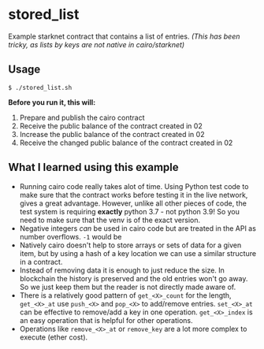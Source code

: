 # stored_list

Example starknet contract that contains a list of entries.
_(This has been tricky, as lists by keys are not native in cairo/starknet)_

## Usage

```
$ ./stored_list.sh
```

**Before you run it, this will:**

1. Prepare and publish the cairo contract
2. Receive the public balance of the contract created in 02
4. Increase the public balance of the contract created in 02
5. Receive the changed public balance of the contract created in 02

## What I learned using this example

- Running cairo code really takes alot of time. Using Python test code to make sure that the contract works before testing it in the live network, gives a great advantage. However, unlike all other pieces of code, the test system is requiring **exactly** python 3.7 - not python 3.9! So you need to make sure that the venv is of the exact version.
- Negative integers _can_ be used in cairo code but are treated in the API as number overflows. `-1` would be 
- Natively cairo doesn't help to store arrays or sets of data for a given item, but by using a hash of a key location we can use a similar structure in a contract.
- Instead of removing data it is enough to just reduce the size. In blockchain the history is preserved and the old entries won't go away. So we just keep them but the reader is not directly made aware of.
- There is a relatively good pattern of `get_<X>_count` for the length, `get_<X>_at` use `push_<X>` and `pop_<X>` to add/remove entries. `set_<X>_at` can be effective to remove/add a key in one operation. `get_<X>_index` is an easy operation that is helpful for other operations.
- Operations like `remove_<X>_at` or `remove_key` are a lot more complex to execute (ether cost).
